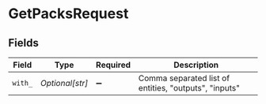 # GetPacksRequest


## Fields

| Field                                                 | Type                                                  | Required                                              | Description                                           |
| ----------------------------------------------------- | ----------------------------------------------------- | ----------------------------------------------------- | ----------------------------------------------------- |
| `with_`                                               | *Optional[str]*                                       | :heavy_minus_sign:                                    | Comma separated list of entities, "outputs", "inputs" |